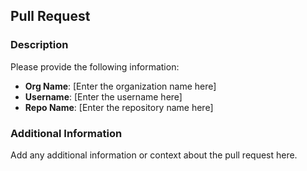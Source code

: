 ## Pull Request

### Description
Please provide the following information:

- **Org Name**: [Enter the organization name here]
- **Username**: [Enter the username here]
- **Repo Name**: [Enter the repository name here]

### Additional Information
Add any additional information or context about the pull request here.
